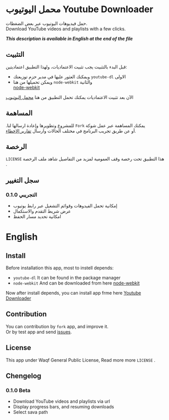 # محمل اليوتيوب Youtube Downloader

حمل فيديوهات اليوتيوب عبر بعض الضغطات.  
Download YouTube videos and playlists with a few clicks.

***This description is available in English at the end of the file***


## التثبيت

قبل البدء بالتثبيت يجب تثبيت الاعتماديات، ولهذا التطبيق اعتماديتين:

- ‫الاولى `youtube-dl` ويمكنك العثور عليها في مدير حزم توزيعتك‬
- ‫والثانية `node-webkit` ويمكن تحميلها من هنا‬  
    [node-webkit][nw-dl]

الآن بعد تثبيت الاعتماديات يمكنك تحمل التطبيق من هنا
[محمل اليوتيوب][ydu-dl]

## المساهمة

‫يمكنك المساهمة عبر عمل شوكة `Fork` للمشروع وتطويرها وإعادة ارسالها لنا.‬  
أو عن طريق تجريب البرنامج في مختلف الحالات وارسال [تقارير الاخطاء][issues].

## الرخصة

‫هذا التطبيق تحت رخصة وقف العمومية لمزيد من التفاصيل شاهد ملف الرخصة `LICENSE` .‬

## سجل التغيير

### 0.1.0 التجريبي

- إمكانية تحمل الفيدوهات وقوائم التشغيل عبر رابط يوتيوب
- عرض شريط التقدم والاستكمال
- امكانية تحديد مسار الحفظ

# English

## Install

Before installation this app, most to instell depends:

- `youtube-dl` It can be found in the package manager
- `node-webkit` And can be downloaded from here
    [node-webkit][nw-dl]

Now after install depends, you can install app frme here
    [Youtube Downloader][ydu-dl]

## Contribution

You can contribution by `fork` app, and improve it.  
Or by test app and send [issues][issues].

## License

This app under Waqf General Public License, Read more more `LICENSE` .

## Chengelog

### 0.1.0 Beta

- Download YouTube videos and playlists via url
- Display progress bars, and resuming downloads
- Select sava path



 [nw-dl]: http://www.mediafire.com/folder/3rncbhwgp5oin/node-webkit
 [ydu-dl]: http://www.mediafire.com/folder/at8pah96n31bs/youtube-dl-ui
 [issues]: http://github.com/alaa13212/youtube-dl-ui/issues